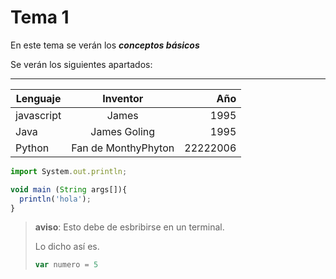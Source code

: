 # Tema 1

En este tema se verán los ***conceptos básicos***

Se verán los siguientes apartados:

---

Lenguaje    |   Inventor    |   Año
------------|:-------------:|-----------:
javascript  |   James       | 1995
Java        |   James Goling| 1995
Python      |   Fan de MonthyPhyton| 22222006



```javascript
import System.out.println;

void main (String args[]){
  println('hola');
}
```

> **aviso**: Esto debe de esbribirse en un terminal.
>
> Lo dicho así es.
> ```javascript
> var numero = 5
> ```
